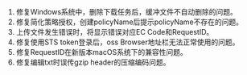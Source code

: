 1. 修复Windows系统中，删除下载任务后，缓冲文件不自动删除的问题。
2. 修复简化策略授权，创建policyName后提示policyName不存在的问题。
3. 上传文件发生错误时，将显示错误对应EC Code和RequestID。
4. 修复使用STS token登录后，oss Browser地址栏无法正常使用的问题。
5. 修复RequestID在新版本macOS系统下的兼容性问题。
6. 修复编辑txt时误传gzip header的压缩编码问题。
